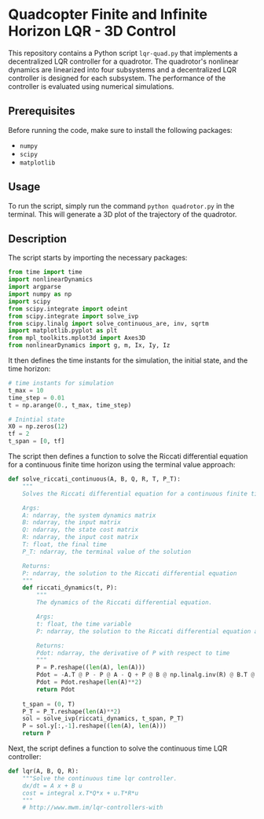 # Quadcopter Finite and Infinite Horizon LQR - 3D Control 

This repository contains a Python script `lqr-quad.py` that implements a decentralized LQR controller for a quadrotor. The quadrotor's nonlinear dynamics are linearized into four subsystems and a decentralized LQR controller is designed for each subsystem. The performance of the controller is evaluated using numerical simulations.

## Prerequisites

Before running the code, make sure to install the following packages:
* `numpy`
* `scipy`
* `matplotlib`

## Usage

To run the script, simply run the command `python quadrotor.py` in the terminal. This will generate a 3D plot of the trajectory of the quadrotor.

## Description

The script starts by importing the necessary packages:

```python
from time import time
import nonlinearDynamics
import argparse
import numpy as np
import scipy
from scipy.integrate import odeint
from scipy.integrate import solve_ivp
from scipy.linalg import solve_continuous_are, inv, sqrtm
import matplotlib.pyplot as plt
from mpl_toolkits.mplot3d import Axes3D
from nonlinearDynamics import g, m, Ix, Iy, Iz
```

It then defines the time instants for the simulation, the initial state, and the time horizon:

```python
# time instants for simulation
t_max = 10
time_step = 0.01
t = np.arange(0., t_max, time_step)

# Inintial state
X0 = np.zeros(12)
tf = 2
t_span = [0, tf]
```

The script then defines a function to solve the Riccati differential equation for a continuous finite time horizon using the terminal value approach:

```python
def solve_riccati_continuous(A, B, Q, R, T, P_T):
    """
    Solves the Riccati differential equation for a continuous finite time horizon using the terminal value approach.

    Args:
    A: ndarray, the system dynamics matrix
    B: ndarray, the input matrix
    Q: ndarray, the state cost matrix
    R: ndarray, the input cost matrix
    T: float, the final time
    P_T: ndarray, the terminal value of the solution

    Returns:
    P: ndarray, the solution to the Riccati differential equation
    """
    def riccati_dynamics(t, P):
        """
        The dynamics of the Riccati differential equation.

        Args:
        t: float, the time variable
        P: ndarray, the solution to the Riccati differential equation at time t

        Returns:
        Pdot: ndarray, the derivative of P with respect to time
        """
        P = P.reshape((len(A), len(A)))
        Pdot = -A.T @ P - P @ A - Q + P @ B @ np.linalg.inv(R) @ B.T @ P
        Pdot = Pdot.reshape(len(A)**2)
        return Pdot
    
    t_span = (0, T)
    P_T = P_T.reshape(len(A)**2)
    sol = solve_ivp(riccati_dynamics, t_span, P_T)
    P = sol.y[:,-1].reshape((len(A), len(A)))
    return P
```

Next, the script defines a function to solve the continuous time LQR controller:

```python
def lqr(A, B, Q, R):
    """Solve the continuous time lqr controller.
    dx/dt = A x + B u
    cost = integral x.T*Q*x + u.T*R*u
    """
    # http://www.mwm.im/lqr-controllers-with
